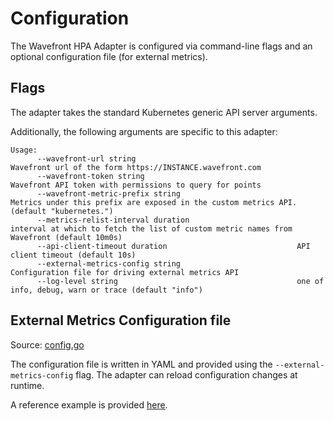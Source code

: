 # Configuration

The Wavefront HPA Adapter is configured via command-line flags and an optional configuration file (for external metrics).

## Flags
The adapter takes the standard Kubernetes generic API server arguments.

Additionally, the following arguments are specific to this adapter:
```
Usage:
      --wavefront-url string                                    Wavefront url of the form https://INSTANCE.wavefront.com
      --wavefront-token string                                  Wavefront API token with permissions to query for points
      --wavefront-metric-prefix string                          Metrics under this prefix are exposed in the custom metrics API. (default "kubernetes.")
      --metrics-relist-interval duration                        interval at which to fetch the list of custom metric names from Wavefront (default 10m0s)
      --api-client-timeout duration                             API client timeout (default 10s)
      --external-metrics-config string                          Configuration file for driving external metrics API
      --log-level string                                        one of info, debug, warn or trace (default "info")      
```

## External Metrics Configuration file

Source: [config.go](https://github.com/wavefrontHQ/wavefront-kubernetes-adapter/blob/master/pkg/config/config.go)

The configuration file is written in YAML and provided using the `--external-metrics-config` flag. The adapter can reload configuration changes at runtime.

A reference example is provided [here](https://github.com/wavefrontHQ/wavefront-kubernetes-adapter/blob/master/deploy/manifests/04-custom-metrics-config-map.yaml).
